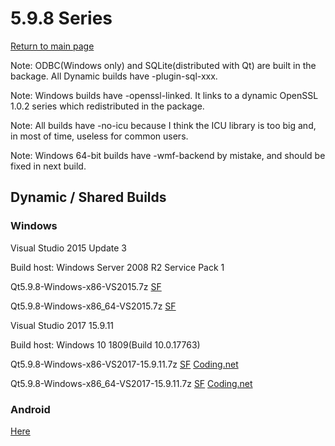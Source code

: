 # 5.9.8 Series

[Return to main page](index.md)

Note: ODBC(Windows only) and SQLite(distributed with Qt) are built in the backage. All Dynamic builds have -plugin-sql-xxx.

Note: Windows builds have -openssl-linked. It links to a dynamic OpenSSL 1.0.2 series which redistributed in the package.

Note: All builds have -no-icu because I think the ICU library is too big and, in most of time, useless for common users.

Note: Windows 64-bit builds have -wmf-backend by mistake, and should be fixed in next build.

## Dynamic / Shared Builds

### Windows

Visual Studio 2015 Update 3

Build host: Windows Server 2008 R2 Service Pack 1

Qt5.9.8-Windows-x86-VS2015.7z [SF](https://sourceforge.net/projects/fsu0413-qtbuilds/files/Qt5.9/Windows-x86/Qt5.9.8-Windows-x86-VS2015.7z/download)

Qt5.9.8-Windows-x86_64-VS2015.7z [SF](https://sourceforge.net/projects/fsu0413-qtbuilds/files/Qt5.9/Windows-x86_64/Qt5.9.8-Windows-x86_64-VS2015.7z/download)

Visual Studio 2017 15.9.11

Build host: Windows 10 1809(Build 10.0.17763)

Qt5.9.8-Windows-x86-VS2017-15.9.11.7z [SF](https://sourceforge.net/projects/fsu0413-qtbuilds/files/Qt5.9/Windows-x86/Qt5.9.8-Windows-x86-VS2017-15.9.11.7z/download) [Coding.net](https://dev.tencent.com/s/29c24cce-9c0f-4788-958b-47a98d9cfd3b)

Qt5.9.8-Windows-x86_64-VS2017-15.9.11.7z [SF](https://sourceforge.net/projects/fsu0413-qtbuilds/files/Qt5.9/Windows-x86_64/Qt5.9.8-Windows-x86_64-VS2017-15.9.11.7z/download) [Coding.net](https://dev.tencent.com/s/bb420931-52f3-4c2d-9ff9-241e49b945d8)

### Android

[Here](5.9.8-android.md)
